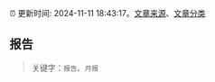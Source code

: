 :alarm_clock: 更新时间: 2024-11-11 18:43:17。[文章来源](/README.md)、[文章分类](/TAGS.md)

## 报告


> 关键字：`报告`、`月报`



